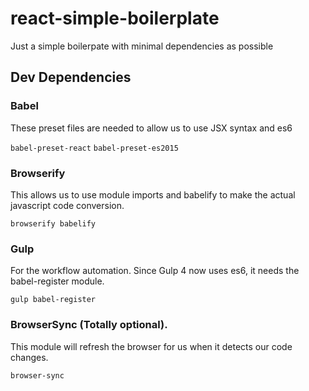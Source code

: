 # react-simple-boilerplate

Just a simple boilerpate with minimal dependencies as possible

## Dev Dependencies
### Babel 
These preset files are needed to allow us to use JSX syntax and es6  

`babel-preset-react`
`babel-preset-es2015`

### Browserify
This allows us to use module imports and babelify to make the actual javascript code conversion. 

`browserify
babelify`

### Gulp
For the workflow automation. Since Gulp 4 now uses es6, it needs the babel-register module.

`gulp
babel-register`

### BrowserSync (Totally optional). 
This module will refresh the browser for us when it detects our code changes.

`browser-sync`
